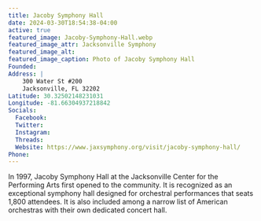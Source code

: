 ```yaml
---
title: Jacoby Symphony Hall
date: 2024-03-30T18:54:38-04:00
active: true
featured_image: Jacoby-Symphony-Hall.webp
featured_image_attr: Jacksonville Symphony
featured_image_alt: 
featured_image_caption: Photo of Jacoby Symphony Hall
Founded: 
Address: |
    300 Water St #200
    Jacksonville, FL 32202
Latitude: 30.32502148231031
Longitude: -81.66304937218842
Socials: 
  Facebook: 
  Twitter: 
  Instagram: 
  Threads:
  Website: https://www.jaxsymphony.org/visit/jacoby-symphony-hall/
Phone: 	
---
```

In 1997, Jacoby Symphony Hall at the Jacksonville Center for the Performing Arts first opened to the community. It is recognized as an exceptional symphony hall designed for orchestral performances that seats 1,800 attendees. It is also included among a narrow list of American orchestras with their own dedicated concert hall.